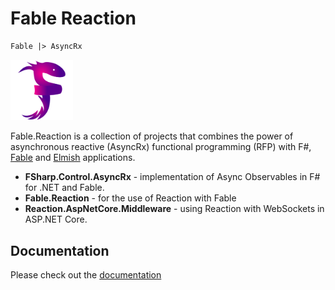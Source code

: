 # Fable Reaction

```fs
Fable |> AsyncRx
```

<img src="/AsyncRx/logo/logo.png" width="100">

Fable.Reaction is a collection of projects that combines the power of asynchronous reactive (AsyncRx) functional programming (RFP) with F#, [Fable](http://fable.io/) and [Elmish](https://elmish.github.io/) applications.

- **FSharp.Control.AsyncRx** - implementation of Async Observables in F# for .NET and Fable.
- **Fable.Reaction** - for the use of Reaction with Fable
- **Reaction.AspNetCore.Middleware** - using Reaction with WebSockets in ASP.NET Core.

## Documentation

Please check out the [documentation](http://fablereaction.rtfd.io/)
